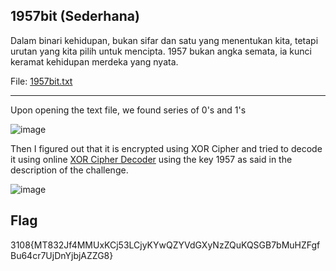 ## 1957bit (Sederhana)

Dalam binari kehidupan, bukan sifar dan satu yang menentukan kita, tetapi urutan yang kita pilih untuk mencipta. 1957 bukan angka semata, ia kunci keramat kehidupan merdeka yang nyata.

File:
[1957bit.txt](https://ctf.bahterasiber.my/files/f0a846fdc93e578c7fee4f30b6990fdd/1957bit.txt?token=eyJ1c2VyX2lkIjo2NiwidGVhbV9pZCI6bnVsbCwiZmlsZV9pZCI6Mjd9.ZO2K7g.R-aZYijzKI5lKUZOUEwELg8FGws)

---

Upon opening the text file, we found series of 0's and 1's

![image](https://github.com/OP-dash/BahteraSiber2023/assets/101493507/321395b6-4f90-486e-93ed-ad2edb6e0bd3)

Then I figured out that it is encrypted using XOR Cipher and tried to decode it using online [XOR Cipher Decoder](https://www.dcode.fr/xor-cipher) using the key 1957 as said in the description of the challenge.

![image](https://github.com/OP-dash/BahteraSiber2023/assets/101493507/25793f67-d917-491e-9895-0b59c30e1d5c)

Flag
---
3108{MT832Jf4MMUxKCj53LCjyKYwQZYVdGXyNzZQuKQSGB7bMuHZFgfBu64cr7UjDnYjbjAZZG8}
